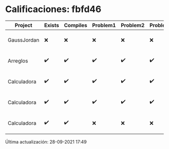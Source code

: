 # Calificaciones: fbfd46
|Project|Exists|Compiles|Problem1|Problem2|Problem3|Extra|CommitHash|CommitDate|CheckDate|Comments|DueDate|Grade|
|-|-|-|-|-|-|-|-|-|-|-|-|-|
|GaussJordan|❌|❌|❌|❌|❌|❌|NA|NA|28-09-2021 17:49:05|No se encontró el archivo en PracticasComputacionI/GaussJordan/GaussJordan.cpp|01-10-2020 21:00:00|5.0|
|Arreglos|✔️|✔️|✔️|✔️|✔️|✔️|d74642dbf21b841d4df69c870d6020c818a738fe|22-09-2021 21:33:00|22-09-2021 21:44:29|nan|24-09-2021 21:00:00|10.0|
|Calculadora|✔️|✔️|✔️|✔️|✔️|✔️|320cf341c4c339d5b84df3e6911bd14d6534f61d|17-09-2021 20:49:17|17-09-2021 21:28:46|nan|17-09-2021 21:00:00|10.0|
|Calculadora|✔️|✔️|✔️|✔️|✔️|✔️|af46a803e9a7785228b8b78e826b979c550a7d50|17-09-2021 18:02:58|17-09-2021 19:14:36|nan|17-09-2021 21:00:00|10.0|
|Calculadora|✔️|✔️|❌|❌|❌|✔️|fa573769db1a98340b3b511d324458aee1233a18|15-09-2021 18:39:25|15-09-2021 19:04:37|Revisa la operación suma-No implementaste operaciones con números flotantes-Revisa la operación división|17-09-2021 21:00:00|7.333333333333333|

Última actualización: 28-09-2021 17:49